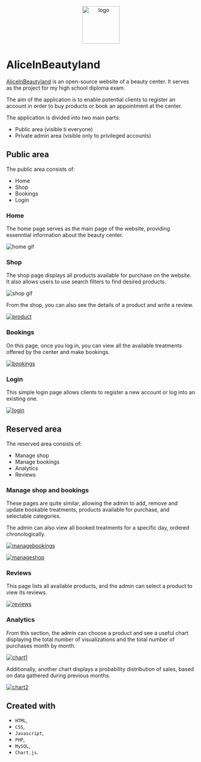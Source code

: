 <p align="center"><a href="#"><img src="app/images/logo.png" title="logo" alt="logo" height="100px" ></a></p>

# AliceInBeautyland

[AliceInBeautyland](https://aliceinbeautyland.altervista.org/) is an open-source website of a beauty center. It serves as the project for my high school diploma exam.

The aim of the application is to enable potential clients to register an account in order to buy products or book an appointment at the center.

The application is divided into two main parts:
* Public area (visible ti everyone)
* Private admin area (visible only to privileged accounts) 

## Public area

The public area consists of:
* Home
* Shop
* Bookings
* Login

### Home
The home page serves as the main page of the website, providing essenntial information about the beauty center.

![home gif](UI-photos/home.gif)

### Shop
The shop page displays all products available for purchase on the website. It also allows users to use search filters to find desired products.

![shop gif](UI-photos/shop.gif)

From the shop, you can also see the details of a product and write a review.

<a href="#"><img src="UI-photos/product.png" title="product" alt="product"></a>

### Bookings

On this page, once you log in, you can view all the available treatments offered by the center and make bookings.

<a href="#"><img src="UI-photos/bookings.png" title="bookings" alt="bookings"></a>

### Login

This simple login page allows clients to register a new account or log into an existing one.

<a href="#"><img src="UI-photos/login.png" title="login" alt="login"></a>

## Reserved area

The reserved area consists of:
* Manage shop
* Manage bookings
* Analytics
* Reviews

### Manage shop and bookings

These pages are quite similar, allowing the admin to add, remove and update bookable treatments, products available for purchase, and selectable categories.

The admin can also view all booked treatments for a specific day, ordered chronologically.

<a href="#"><img src="UI-photos/managebookings.png" title="managebookings" alt="managebookings"></a>

<a href="#"><img src="UI-photos/manageshop.png" title="manageshop" alt="manageshop"></a>

### Reviews

This page lists all available products, and the admin can select a product to view its reviews.

<a href="#"><img src="UI-photos/reviews.png" title="reviews" alt="reviews"></a>

### Analytics

From this section, the admin can choose a product and see a useful chart displaying the total number of visualizations and the total number of purchases month by month.

<a href="#"><img src="UI-photos/chart1.png" title="chart1" alt="chart1"></a>

Additionally, another chart displays a probability distribution of sales, based on data gathered during previous months.

<a href="#"><img src="UI-photos/chart2.png" title="chart2" alt="chart2"></a>

## Created with
* `HTML`,
* `CSS`,
* `Javascript`,
* `PHP`,
* `MySQL`,
* `Chart.js`.
